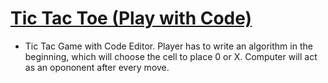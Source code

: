 # [Tic Tac Toe (Play with Code)](https://coding-blocks.github.io/tic-tac-toe/)

* Tic Tac Game with Code Editor. Player has to write an algorithm in the beginning, which will choose the cell to place 0 or X. Computer will act as an opononent after every move.
